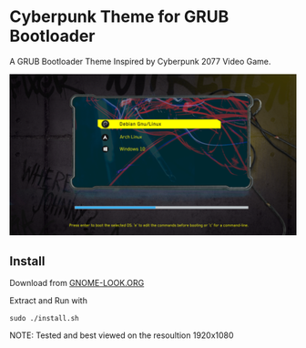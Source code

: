 # Cyberpunk Theme for GRUB Bootloader
A GRUB Bootloader Theme Inspired by Cyberpunk 2077 Video Game.

![Preview](Screenshots/screenshot.png)

## Install

Download from [GNOME-LOOK.ORG](https://www.gnome-look.org/p/1429443/)

Extract and Run with

```shell
sudo ./install.sh
```

NOTE: Tested and best viewed on the resoultion 1920x1080
